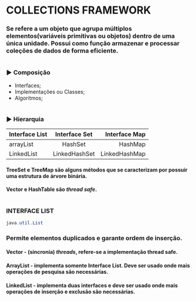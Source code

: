 # __COLLECTIONS FRAMEWORK__

### Se refere a um objeto que agrupa múltiplos elementos(variáveis primitivas ou objetos) dentro de uma única unidade. Possui como função armazenar e processar coleções de dados de forma eficiente.

#

### __► Composição__

  - Interfaces;
  - Implementações ou Classes;
  - Algoritmos;

#

### __► Hierarquia__

| Interface List | Interface Set | Interface Map |
|----------------|:-------------:|--------------:|
|    arrayList   |    HashSet    |    HashMap    |
|   LinkedList   | LinkedHashSet | LinkedHashMap |



#### __TreeSet e TreeMap__ são alguns métodos que se caracterizam por possuir uma estrutura de árvore binária.


#### __Vector e HashTable__ são _thread safe_.

#

### __INTERFACE LIST__

~~~~java
java.util.List
~~~~

### Permite elementos duplicados e garante ordem de inserção.



#### __Vector__ - (sincronia) _threads_, refere-se a implementação thread safe.

#### __ArrayList__ - implementa somente Interface List. Deve ser usado onde mais operações de pesquisa são necessárias.

#### __LinkedList__ - implementa duas interfaces e deve ser usado onde mais operações de inserção e exclusão são necessárias.